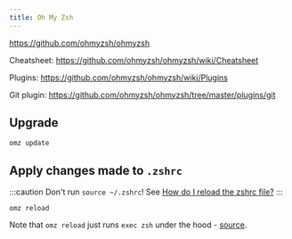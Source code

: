 ```yaml
---
title: Oh My Zsh
---
```


https://github.com/ohmyzsh/ohmyzsh

Cheatsheet: https://github.com/ohmyzsh/ohmyzsh/wiki/Cheatsheet

Plugins: https://github.com/ohmyzsh/ohmyzsh/wiki/Plugins

Git plugin: https://github.com/ohmyzsh/ohmyzsh/tree/master/plugins/git

## Upgrade

```
omz update
```

## Apply changes made to `.zshrc`

:::caution
Don't run `source ~/.zshrc`! See [How do I reload the zshrc file?](https://github.com/ohmyzsh/ohmyzsh/wiki/FAQ#how-do-i-reload-the-zshrc-file)
:::

```
omz reload
```

Note that `omz reload` just runs `exec zsh` under the hood - [source](https://github.com/ohmyzsh/ohmyzsh/wiki/Cheatsheet).

